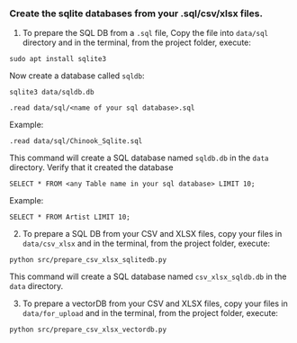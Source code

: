 ### Create the sqlite databases from your .sql/csv/xlsx files.

1. To prepare the SQL DB from a `.sql` file, Copy the file into `data/sql` directory and in the terminal, from the project folder, execute:
```
sudo apt install sqlite3
```

Now create a database called `sqldb`:
```
sqlite3 data/sqldb.db

.read data/sql/<name of your sql database>.sql

```



Example:
```
.read data/sql/Chinook_Sqlite.sql
```



This command will create a SQL database named `sqldb.db` in the `data` directory. Verify that it created the database
```
SELECT * FROM <any Table name in your sql database> LIMIT 10;
```

Example:
```
SELECT * FROM Artist LIMIT 10;
```






2. To prepare a SQL DB from your CSV and XLSX files, copy your files in `data/csv_xlsx` and in the terminal, from the project folder, execute:

```
python src/prepare_csv_xlsx_sqlitedb.py
```

This command will create a SQL database named `csv_xlsx_sqldb.db` in the `data` directory.






3. To prepare a vectorDB from your CSV and XLSX files, copy your files in `data/for_upload` and in the terminal, from the project folder, execute:
```
python src/prepare_csv_xlsx_vectordb.py
```
